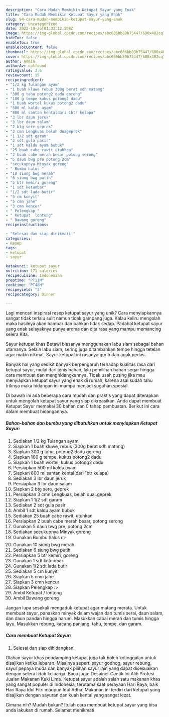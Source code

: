 ```yaml
---
description: "Cara Mudah Membikin Ketupat Sayur yang Enak"
title: "Cara Mudah Membikin Ketupat Sayur yang Enak"
slug: 94-cara-mudah-membikin-ketupat-sayur-yang-enak
category: Uncategorized
date: 2022-10-26T01:33:12.508Z
image: https://img-global.cpcdn.com/recipes/abc606bb89b75447/680x482cq70/ketupat-sayur-foto-resep-utama.jpg
hideToc: false
enableToc: true
enableTocContent: false
thumbnail: https://img-global.cpcdn.com/recipes/abc606bb89b75447/680x482cq70/ketupat-sayur-foto-resep-utama.jpg
cover: https://img-global.cpcdn.com/recipes/abc606bb89b75447/680x482cq70/ketupat-sayur-foto-resep-utama.jpg
author: Admin
authorAv: notfound
ratingvalue: 3.6
reviewcount: 15
recipeingredient:
- "1/2 kg Tulangan ayam"
- "1 buah kluwe rebus 300g berat sdh matang"
- "300 g tahu potong2 dadu goreng"
- "100 g tempe kukus potong2 dadu"
- "1 buah wortel kukus potong2 dadu"
- "500 ml kaldu ayam"
- "800 ml santan kentaldari 1btr kelapa"
- "3 lbr daun jeruk"
- "3 lbr daun salam"
- "2 btg sere geprek"
- "3 cmn Lengkuas belah duageprek"
- "1 1/2 sdt garam"
- "2 sdt gula pasir"
- "1 sdt kaldu ayam bubuk"
- "25 buah cabe rawit utuhkan"
- "2 buah cabe merah besar potong serong"
- "5 daun bwg pre potong 2cm"
- "secukupnya Minyak goreng"
- " Bumbu halus "
- "10 siung bwg merah"
- "6 siung bwg putih"
- "5 btr kemiri goreng"
- "1 sdt ketumbar"
- "1/2 sdt lada butir"
- "5 cm kunyit"
- "5 cmn jahe"
- "3 cmn kencur"
- " Pelengkap "
- " Ketupat  lontong"
- " Bawang goreng"
recipeinstructions:

- "Selesai dan siap dinikmati!"
categories:
- Resep
tags:
- ketupat
- sayur

katakunci: ketupat sayur 
nutrition: 171 calories
recipecuisine: Indonesian
preptime: "PT11M"
cooktime: "PT48M"
recipeyield: "3"
recipecategory: Dinner

---
```





Lagi mencari inspirasi resep ketupat sayur yang unik? Cara menyiapkannya sangat tidak terlalu sulit namun tidak gampang juga. Kalau keliru mengolah maka hasilnya akan hambar dan bahkan tidak sedap. Padahal ketupat sayur yang enak selayaknya punya aroma dan cita rasa yang mampu memancing selera Kita.





Sayur ketupat khas Betawi biasanya menggunakan labu siam sebagai bahan utamanya. Selain labu siam, sering juga ditambahkan tempe hingga tetelan agar makin nikmat. Sayur ketupat ini rasanya gurih dan agak pedas.

Banyak hal yang sedikit banyak berpengaruh terhadap kualitas rasa dari ketupat sayur, mulai dari jenis bahan, lalu pemilihan bahan segar hingga cara membuat dan menghidangkannya. Tidak usah pusing jika mau menyiapkan ketupat sayur yang enak di rumah, karena asal sudah tahu triknya maka hidangan ini mampu menjadi suguhan spesial.






Di bawah ini ada beberapa cara mudah dan praktis yang dapat diterapkan untuk mengolah ketupat sayur yang siap dikreasikan. Anda dapat membuat Ketupat Sayur memakai 30 bahan dan 0 tahap pembuatan. Berikut ini cara dalam membuat hidangannya.

<!--inarticleads1-->

##### Bahan-bahan dan bumbu yang dibutuhkan untuk menyiapkan Ketupat Sayur:

1. Sediakan 1/2 kg Tulangan ayam
1. Siapkan 1 buah kluwe, rebus (300g berat sdh matang)
1. Siapkan 300 g tahu, potong2 dadu goreng
1. Siapkan 100 g tempe, kukus potong2 dadu
1. Siapkan 1 buah wortel, kukus potong2 dadu
1. Persiapkan 500 ml kaldu ayam
1. Siapkan 800 ml santan kental(dari 1btr kelapa)
1. Sediakan 3 lbr daun jeruk
1. Persiapkan 3 lbr daun salam
1. Siapkan 2 btg sere, geprek
1. Persiapkan 3 cmn Lengkuas, belah dua..geprek
1. Siapkan 1 1/2 sdt garam
1. Sediakan 2 sdt gula pasir
1. Ambil 1 sdt kaldu ayam bubuk
1. Sediakan 25 buah cabe rawit, utuhkan
1. Persiapkan 2 buah cabe merah besar, potong serong
1. Gunakan 5 daun bwg pre, potong 2cm
1. Sediakan secukupnya Minyak goreng
1. Gunakan  Bumbu halus 👉
1. Gunakan 10 siung bwg merah
1. Sediakan 6 siung bwg putih
1. Persiapkan 5 btr kemiri, goreng
1. Gunakan 1 sdt ketumbar
1. Gunakan 1/2 sdt lada butir
1. Sediakan 5 cm kunyit
1. Siapkan 5 cmn jahe
1. Siapkan 3 cmn kencur
1. Siapkan  Pelengkap :&gt;
1. Ambil  Ketupat / lontong
1. Ambil  Bawang goreng


Jangan lupa sesekali mengaduk ketupat agar matang merata. Untuk membuat sayur, panaskan minyak dalam wajan dan tumis serai, daun salam, dan daun pandan hingga harum. Masukkan cabai merah dan tumis hingga layu. Masukkan rebung, kacang panjang, tahu, tempe, dan garam. 

<!--inarticleads2-->

##### Cara membuat Ketupat Sayur:


1. Selesai dan siap dihidangkan!

Olahan sayur khas pendamping ketupat juga tak boleh ketinggalan untuk disajikan ketika lebaran. Misalnya seperti sayur godhog, sayur rebung, sayur pepaya muda dan banyak pilihan sayur lain yang dapat disesuaikan dengan selera lidah keluarga. Baca juga: Desainer Cantik Ini Alih Profesi Jualan Makanan Kaki Lima. Ketupat sayur adalah salah satu makanan khas yang sangat populer di Indonesia, terutama saat perayaan Hari Raya, baik Hari Raya Idul Fitri maupun Idul Adha. Makanan ini terdiri dari ketupat yang disajikan dengan sayuran dan kuah kental yang sangat lezat. 

Gimana nih? Mudah bukan? Itulah cara membuat ketupat sayur yang bisa anda lakukan di rumah. Selamat menikmati
